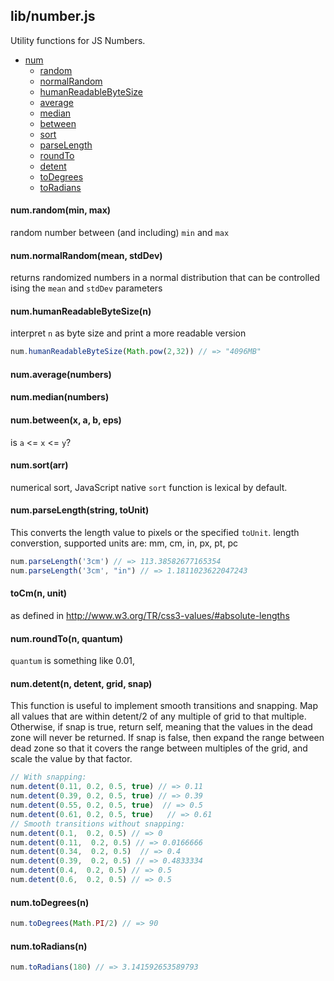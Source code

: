 ## lib/number.js

Utility functions for JS Numbers.


- [num](#num)
  - [random](#num-random)
  - [normalRandom](#num-normalRandom)
  - [humanReadableByteSize](#num-humanReadableByteSize)
  - [average](#num-average)
  - [median](#num-median)
  - [between](#num-between)
  - [sort](#num-sort)
  - [parseLength](#num-parseLength)
  - [roundTo](#num-roundTo)
  - [detent](#num-detent)
  - [toDegrees](#num-toDegrees)
  - [toRadians](#num-toRadians)

#### <a name="num-random"></a>num.random(min, max)

 random number between (and including) `min` and `max`

#### <a name="num-normalRandom"></a>num.normalRandom(mean, stdDev)

 returns randomized numbers in a normal distribution that can be
 controlled ising the `mean` and `stdDev` parameters

#### <a name="num-humanReadableByteSize"></a>num.humanReadableByteSize(n)

 interpret `n` as byte size and print a more readable version
 

```js
num.humanReadableByteSize(Math.pow(2,32)) // => "4096MB"
```

#### <a name="num-average"></a>num.average(numbers)



#### <a name="num-median"></a>num.median(numbers)



#### <a name="num-between"></a>num.between(x, a, b, eps)

 is `a` <= `x` <= `y`?

#### <a name="num-sort"></a>num.sort(arr)

 numerical sort, JavaScript native `sort` function is lexical by default.

#### <a name="num-parseLength"></a>num.parseLength(string, toUnit)

 This converts the length value to pixels or the specified `toUnit`.
 length converstion, supported units are: mm, cm, in, px, pt, pc
 

```js
num.parseLength('3cm') // => 113.38582677165354
num.parseLength('3cm', "in") // => 1.1811023622047243
```

#### <a name="toCm"></a>toCm(n, unit)

 as defined in http://www.w3.org/TR/css3-values/#absolute-lengths

#### <a name="num-roundTo"></a>num.roundTo(n, quantum)

 `quantum` is something like 0.01,

#### <a name="num-detent"></a>num.detent(n, detent, grid, snap)

 This function is useful to implement smooth transitions and snapping.
 Map all values that are within detent/2 of any multiple of grid to
 that multiple. Otherwise, if snap is true, return self, meaning that
 the values in the dead zone will never be returned. If snap is
 false, then expand the range between dead zone so that it covers the
 range between multiples of the grid, and scale the value by that
 factor.
 

```js
// With snapping:
num.detent(0.11, 0.2, 0.5, true) // => 0.11
num.detent(0.39, 0.2, 0.5, true) // => 0.39
num.detent(0.55, 0.2, 0.5, true)  // => 0.5
num.detent(0.61, 0.2, 0.5, true)   // => 0.61
// Smooth transitions without snapping:
num.detent(0.1,  0.2, 0.5) // => 0
num.detent(0.11,  0.2, 0.5) // => 0.0166666
num.detent(0.34,  0.2, 0.5)  // => 0.4
num.detent(0.39,  0.2, 0.5) // => 0.4833334
num.detent(0.4,  0.2, 0.5) // => 0.5
num.detent(0.6,  0.2, 0.5) // => 0.5
```

#### <a name="num-toDegrees"></a>num.toDegrees(n)

 

```js
num.toDegrees(Math.PI/2) // => 90
```

#### <a name="num-toRadians"></a>num.toRadians(n)

 

```js
num.toRadians(180) // => 3.141592653589793
```